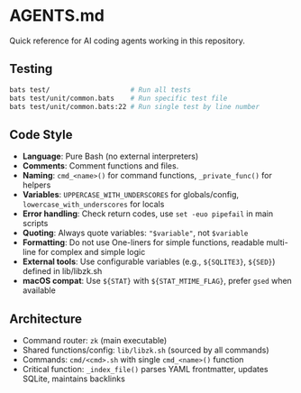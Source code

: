 # AGENTS.md

Quick reference for AI coding agents working in this repository.

## Testing

```bash
bats test/                    # Run all tests
bats test/unit/common.bats    # Run specific test file
bats test/unit/common.bats:22 # Run single test by line number
```

## Code Style

- **Language**: Pure Bash (no external interpreters)
- **Comments**: Comment functions and files.
- **Naming**: `cmd_<name>()` for command functions, `_private_func()` for helpers
- **Variables**: `UPPERCASE_WITH_UNDERSCORES` for globals/config, `lowercase_with_underscores` for locals
- **Error handling**: Check return codes, use `set -euo pipefail` in main scripts
- **Quoting**: Always quote variables: `"$variable"`, not `$variable`
- **Formatting**: Do not use One-liners for simple functions, readable multi-line for complex and simple logic
- **External tools**: Use configurable variables (e.g., `${SQLITE3}`, `${SED}`) defined in lib/libzk.sh
- **macOS compat**: Use `${STAT}` with `${STAT_MTIME_FLAG}`, prefer `gsed` when available

## Architecture

- Command router: `zk` (main executable)
- Shared functions/config: `lib/libzk.sh` (sourced by all commands)
- Commands: `cmd/<cmd>.sh` with single `cmd_<name>()` function
- Critical function: `_index_file()` parses YAML frontmatter, updates SQLite, maintains backlinks

